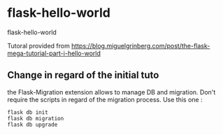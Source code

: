 # flask-hello-world
flask-hello-world

Tutoral provided from https://blog.miguelgrinberg.com/post/the-flask-mega-tutorial-part-i-hello-world 

## Change in regard of the initial tuto

the Flask-Migration extension allows to manage DB and migration. Don't require the scripts in regard of the migration process. Use this one : 

```
flask db init
flask db migration
flask db upgrade
````




